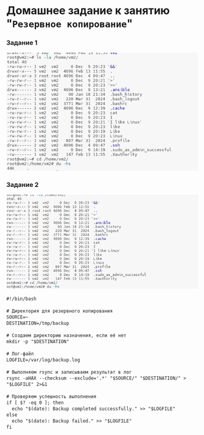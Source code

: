 # Домашнее задание к занятию "`Резервное копирование`"

### Задание 1

![alt text](img/1.png)

### Задание 2

![alt text](img/2.png)


```
#!/bin/bash

# Директория для резервного копирования
SOURCE=~
DESTINATION=/tmp/backup

# Создаем директорию назначения, если её нет
mkdir -p "$DESTINATION"

# Лог-файл
LOGFILE=/var/log/backup.log

# Выполняем rsync и записываем результат в лог
rsync -aHAX --checksum --exclude='.*' "$SOURCE/" "$DESTINATION/" > "$LOGFILE" 2>&1

# Проверяем успешность выполнения
if [ $? -eq 0 ]; then
  echo "$(date): Backup completed successfully." >> "$LOGFILE"
else
  echo "$(date): Backup failed." >> "$LOGFILE"
fi
```